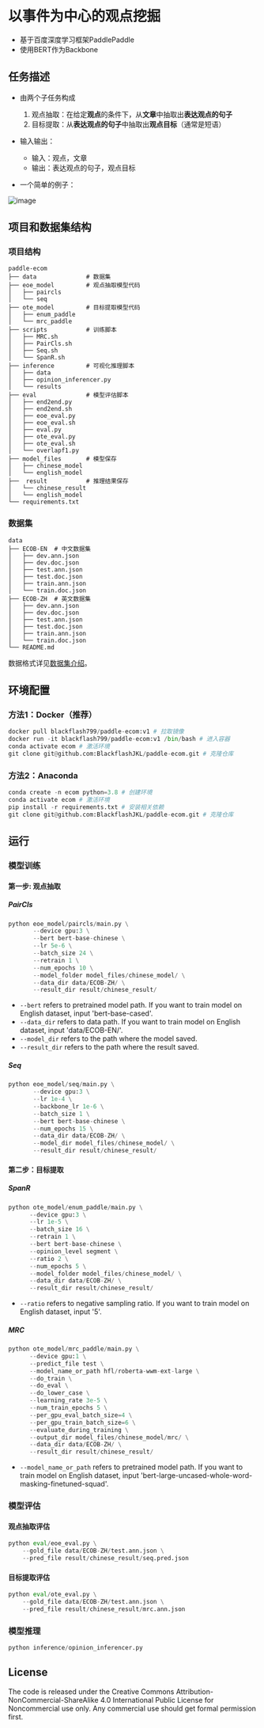 # 以事件为中心的观点挖掘

- 基于百度深度学习框架PaddlePaddle
- 使用BERT作为Backbone

## 任务描述

- 由两个子任务构成
  1. 观点抽取：在给定**观点**的条件下，从**文章**中抽取出**表达观点的句子**
  2. 目标提取：从**表达观点的句子**中抽取出**观点目标**（通常是短语）
 
- 输入输出：
  - 输入：观点，文章
  - 输出：表达观点的句子，观点目标
  
- 一个简单的例子：

![image](https://github.com/BlackflashJKL/paddle-ecom/assets/54808417/8155e6c6-b3d0-41e4-8969-d0613bc91599)

## 项目和数据集结构

### 项目结构

```
paddle-ecom
├── data              # 数据集
├── eoe_model         # 观点抽取模型代码
│   ├── paircls
│   └── seq
├── ote_model         # 目标提取模型代码
│   ├── enum_paddle
│   └── mrc_paddle
├── scripts           # 训练脚本
│   ├── MRC.sh
│   ├── PairCls.sh
│   ├── Seq.sh
│   └── SpanR.sh
├── inference         # 可视化推理脚本
│   ├── data
│   ├── opinion_inferencer.py
│   └── results
├── eval              # 模型评估脚本
│   ├── end2end.py
│   ├── end2end.sh
│   ├── eoe_eval.py
│   ├── eoe_eval.sh
│   ├── eval.py
│   ├── ote_eval.py
│   ├── ote_eval.sh
│   └── overlapf1.py
├── model_files       # 模型保存
│   ├── chinese_model
│   └── english_model
├──  result           # 推理结果保存
│   └── chinese_result
│   └── english_model
└── requirements.txt

```

### 数据集

```
data
├── ECOB-EN  # 中文数据集
│   ├── dev.ann.json
│   ├── dev.doc.json
│   ├── test.ann.json
│   ├── test.doc.json
│   ├── train.ann.json
│   └── train.doc.json
├── ECOB-ZH  # 英文数据集
│   ├── dev.ann.json
│   ├── dev.doc.json
│   ├── test.ann.json
│   ├── test.doc.json
│   ├── train.ann.json
│   └── train.doc.json
└── README.md
```

数据格式详见[数据集介绍](data/README.md)。

## 环境配置

### 方法1：Docker（推荐）

```python
docker pull blackflash799/paddle-ecom:v1 # 拉取镜像
docker run -it blackflash799/paddle-ecom:v1 /bin/bash # 进入容器
conda activate ecom # 激活环境
git clone git@github.com:BlackflashJKL/paddle-ecom.git # 克隆仓库
```

### 方法2：Anaconda

```python
conda create -n ecom python=3.8 # 创建环境
conda activate ecom # 激活环境
pip install -r requirements.txt # 安装相关依赖
git clone git@github.com:BlackflashJKL/paddle-ecom.git # 克隆仓库
```

## 运行

### 模型训练

#### 第一步: 观点抽取

##### PairCls

```python
python eoe_model/paircls/main.py \
       --device gpu:3 \
       --bert bert-base-chinese \
       --lr 5e-6 \
       --batch_size 24 \
       --retrain 1 \
       --num_epochs 10 \
       --model_folder model_files/chinese_model/ \
       --data_dir data/ECOB-ZH/ \
       --result_dir result/chinese_result/
```

- ```--bert``` refers to pretrained model path. If you want to train model on English dataset, input 'bert-base-cased'.
- ```--data_dir``` refers to data path. If you want to train model on English dataset, input 'data/ECOB-EN/'.
- ```--model_dir``` refers to the path where the model saved.
- ```--result_dir``` refers to the path where the result saved.

##### Seq

```python
python eoe_model/seq/main.py \
       --device gpu:3 \
       --lr 1e-4 \
       --backbone_lr 1e-6 \
       --batch_size 1 \
       --bert bert-base-chinese \
       --num_epochs 15 \
       --data_dir data/ECOB-ZH/ \
       --model_dir model_files/chinese_model/ \
       --result_dir result/chinese_result/
```

####  第二步：目标提取

##### SpanR

```python
python ote_model/enum_paddle/main.py \
      --device gpu:3 \
      --lr 1e-5 \
      --batch_size 16 \
      --retrain 1 \
      --bert bert-base-chinese \
      --opinion_level segment \
      --ratio 2 \
      --num_epochs 5 \
      --model_folder model_files/chinese_model/ \
      --data_dir data/ECOB-ZH/ \
      --result_dir result/chinese_result/
```
- ```--ratio``` refers to negative sampling ratio. If you want to train model on English dataset, input '5'.

##### MRC

```python
python ote_model/mrc_paddle/main.py \
      --device gpu:1 \
      --predict_file test \
      --model_name_or_path hfl/roberta-wwm-ext-large \
      --do_train \
      --do_eval \
      --do_lower_case \
      --learning_rate 3e-5 \
      --num_train_epochs 5 \
      --per_gpu_eval_batch_size=4 \
      --per_gpu_train_batch_size=6 \
      --evaluate_during_training \
      --output_dir model_files/chinese_model/mrc/ \
      --data_dir data/ECOB-ZH/ \
      --result_dir result/chinese_result/
```
- ```--model_name_or_path``` refers to pretrained model path. If you want to train model on English dataset, input 'bert-large-uncased-whole-word-masking-finetuned-squad'.

### 模型评估

#### 观点抽取评估

```python
python eval/eoe_eval.py \
    --gold_file data/ECOB-ZH/test.ann.json \
    --pred_file result/chinese_result/seq.pred.json
```

#### 目标提取评估

```python
python eval/ote_eval.py \
    --gold_file data/ECOB-ZH/test.ann.json \
    --pred_file result/chinese_result/mrc.ann.json
```

### 模型推理

```python
python inference/opinion_inferencer.py
```

## License
The code is released under the Creative Commons Attribution-NonCommercial-ShareAlike 4.0 International Public License for Noncommercial use only. Any commercial use should get formal permission first.
